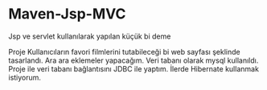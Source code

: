 # Maven-Jsp-MVC
Jsp ve servlet kullanılarak yapılan küçük bi deme

Proje Kullanıcıların favori filmlerini tutabileceği bi web sayfası şeklinde tasarlandı. Ara ara eklemeler yapacağım. Veri tabanı olarak mysql kullanıldı. Proje ile veri tabanı bağlantısını JDBC ile yaptım. İlerde Hibernate kullanmak istiyorum.
